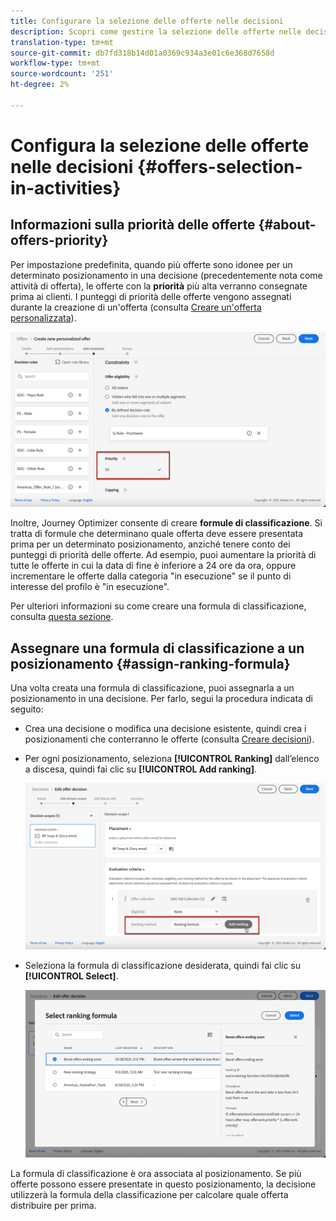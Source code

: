 ```yaml
---
title: Configurare la selezione delle offerte nelle decisioni
description: Scopri come gestire la selezione delle offerte nelle decisioni.
translation-type: tm+mt
source-git-commit: db7fd318b14d01a0369c934a3e01c6e368d7658d
workflow-type: tm+mt
source-wordcount: '251'
ht-degree: 2%

---
```


# Configura la selezione delle offerte nelle decisioni {#offers-selection-in-activities}

## Informazioni sulla priorità delle offerte {#about-offers-priority}

Per impostazione predefinita, quando più offerte sono idonee per un determinato posizionamento in una decisione (precedentemente nota come attività di offerta), le offerte con la **priorità** più alta verranno consegnate prima ai clienti. I punteggi di priorità delle offerte vengono assegnati durante la creazione di un&#39;offerta (consulta [Creare un&#39;offerta personalizzata](../offer-library/creating-personalized-offers.md)).

![](../../assets/offer-priority.png)

Inoltre, Journey Optimizer consente di creare **formule di classificazione**. Si tratta di formule che determinano quale offerta deve essere presentata prima per un determinato posizionamento, anziché tenere conto dei punteggi di priorità delle offerte. Ad esempio, puoi aumentare la priorità di tutte le offerte in cui la data di fine è inferiore a 24 ore da ora, oppure incrementare le offerte dalla categoria &quot;in esecuzione&quot; se il punto di interesse del profilo è &quot;in esecuzione&quot;.

Per ulteriori informazioni su come creare una formula di classificazione, consulta [questa sezione](../offer-library/create-ranking-formulas.md).

## Assegnare una formula di classificazione a un posizionamento {#assign-ranking-formula}

Una volta creata una formula di classificazione, puoi assegnarla a un posizionamento in una decisione. Per farlo, segui la procedura indicata di seguito:

* Crea una decisione o modifica una decisione esistente, quindi crea i posizionamenti che conterranno le offerte (consulta [Creare decisioni](../offer-activities/create-offer-activities.md)).

* Per ogni posizionamento, seleziona **[!UICONTROL Ranking]** dall’elenco a discesa, quindi fai clic su **[!UICONTROL Add ranking]**.

   ![](../../assets/offer-activity-ranking.png)

* Seleziona la formula di classificazione desiderata, quindi fai clic su **[!UICONTROL Select]**.

   ![](../../assets/ranking-selection.png)

La formula di classificazione è ora associata al posizionamento. Se più offerte possono essere presentate in questo posizionamento, la decisione utilizzerà la formula della classificazione per calcolare quale offerta distribuire per prima.

